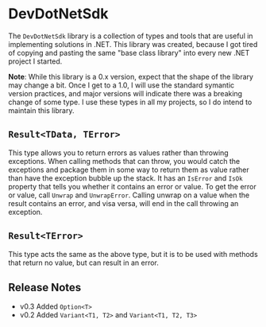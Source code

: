# DevDotNetSdk

The `DevDotNetSdk` library is a collection of types and tools that are useful in implementing solutions in .NET. This library was created, because I got tired of copying and pasting the same "base class library" into every new .NET project I started.

**Note**: While this library is a 0.x version, expect that the shape of the library may change a bit.  Once I get to a 1.0, I will use the standard symantic version practices, and major versions will indicate there was a breaking change of some type. I use these types in all my projects, so I do intend to maintain this library.

## `Result<TData, TError>`

This type allows you to return errors as values rather than throwing exceptions.  When calling methods that can throw, you would catch the exceptions and package them in some way to return them as value rather than have the exception bubble up the stack.  It has an `IsError` and `IsOk` property that tells you whether it contains an error or value.  To get the error or value, call `Unwrap` and `UnwrapError`.  Calling unwrap on a value when the result contains an error, and visa versa, will end in the call throwing an exception.

## `Result<TError>`

This type acts the same as the above type, but it is to be used with methods that return no value, but can result in an error.

## Release Notes

- v0.3
  Added `Option<T>`
- v0.2
  Added `Variant<T1, T2>` and `Variant<T1, T2, T3>`